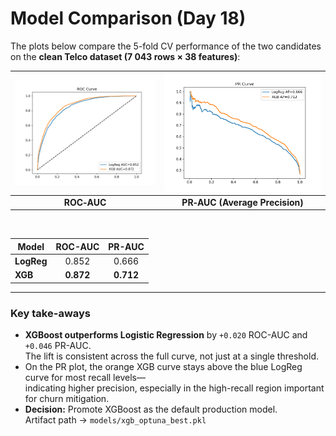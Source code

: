 # Model Comparison (Day 18)

The plots below compare the 5-fold CV performance of the two candidates on the **clean Telco dataset (7 043 rows × 38 features)**:

<div align="center">

| ![ROC Curve](figures/roc_compare.png) | ![PR Curve](figures/pr_compare.png) |
|:--:|:--:|
| **ROC‐AUC** | **PR‐AUC (Average Precision)** |

</div>

<br>

| Model   | ROC-AUC | PR-AUC |
|---------|:------:|:------:|
| **LogReg** | 0.852 | 0.666 |
| **XGB**    | **0.872** | **0.712** |

---

### Key take-aways

* **XGBoost outperforms Logistic Regression** by&nbsp;`+0.020` ROC-AUC and `+0.046` PR-AUC.  
  The lift is consistent across the full curve, not just at a single threshold.
* On the PR plot, the orange XGB curve stays above the blue LogReg curve for most recall levels—  
  indicating higher precision, especially in the high-recall region important for churn mitigation.
* **Decision:** Promote XGBoost as the default production model.  
  Artifact path → `models/xgb_optuna_best.pkl`
